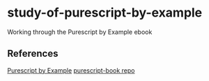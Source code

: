 # study-of-purescript-by-example
Working through the Purescript by Example ebook

## References
[Purescript by Example](https://leanpub.com/purescript/read)
[purescript-book repo](https://github.com/paf31/purescript-book)
